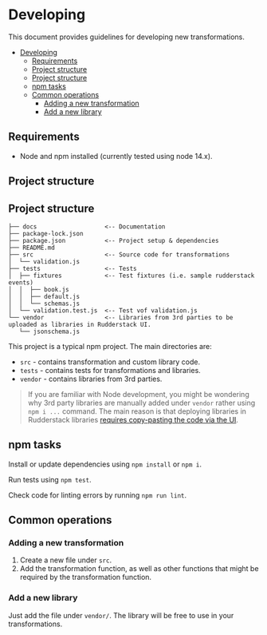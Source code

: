 # Developing

This document provides guidelines for developing new transformations. 

- [Developing](#developing)
  - [Requirements](#requirements)
  - [Project structure](#project-structure)
  - [Project structure](#project-structure-1)
  - [npm tasks](#npm-tasks)
  - [Common operations](#common-operations)
    - [Adding a new transformation](#adding-a-new-transformation)
    - [Add a new library](#add-a-new-library)

## <a name='Requirements'></a>Requirements

- Node and npm installed (currently tested using node 14.x).

## <a name='Projectdirectories'></a>Project structure

## Project structure

```
├── docs                   <-- Documentation
├── package-lock.json
├── package.json           <-- Project setup & dependencies
├── README.md
├── src                    <-- Source code for transformations
│  └── validation.js
├── tests                  <-- Tests
│  ├── fixtures            <-- Test fixtures (i.e. sample rudderstack events)
│  │  ├── book.js
│  │  ├── default.js
│  │  └── schemas.js
│  └── validation.test.js  <-- Test vof validation.js
└── vendor                 <-- Libraries from 3rd parties to be uploaded as libraries in Rudderstack UI.
   └── jsonschema.js       
```

This project is a typical npm project. The main directories are:

- `src` - contains transformation and custom library code.
- `tests` - contains tests for transformations and libraries.
- `vendor` - contains libraries from 3rd parties.

> If you are familiar with Node development, you might be wondering why 3rd party libraries are manually added under `vendor` rather using `npm i ...` command. The main reason is that deploying libraries in Rudderstack libraries [requires copy-pasting the code via the UI](https://www.rudderstack.com/docs/features/transformations/libraries/#adding-a-library). 

## <a name='npmtasks'></a>npm tasks

Install or update dependencies using `npm install` or `npm i`.

Run tests using `npm test`.

Check code for linting errors by running `npm run lint`.

## <a name='Commonoperations'></a>Common operations

### <a name='Addinganewtransformation'></a>Adding a new transformation

1. Create a new file under `src`.
2. Add the transformation function, as well as other functions that might be required by the transformation function.

### <a name='Addanewlibrary'></a>Add a new library

Just add the file under `vendor/`. The library will be free to use in your transformations.
